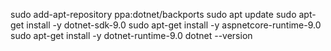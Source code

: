 sudo add-apt-repository ppa:dotnet/backports
sudo apt update 
sudo apt-get install -y dotnet-sdk-9.0
sudo apt-get install -y aspnetcore-runtime-9.0
sudo apt-get install -y dotnet-runtime-9.0
dotnet --version
